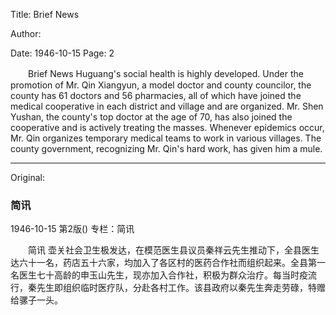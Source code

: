 Title: Brief News

Author:

Date: 1946-10-15
Page: 2

　　Brief News
    Huguang's social health is highly developed. Under the promotion of Mr. Qin Xiangyun, a model doctor and county councilor, the county has 61 doctors and 56 pharmacies, all of which have joined the medical cooperative in each district and village and are organized. Mr. Shen Yushan, the county's top doctor at the age of 70, has also joined the cooperative and is actively treating the masses. Whenever epidemics occur, Mr. Qin organizes temporary medical teams to work in various villages. The county government, recognizing Mr. Qin's hard work, has given him a mule.



<hr /> 

Original: 


### 简讯

1946-10-15
第2版()
专栏：简讯

　　简讯
    壶关社会卫生极发达，在模范医生县议员秦祥云先生推动下，全县医生达六十一名，药店五十六家，均加入了各区村的医药合作社而组织起来。全县第一名医生七十高龄的申玉山先生，现亦加入合作社，积极为群众治疗。每当时疫流行，秦先生即组织临时医疗队，分赴各村工作。该县政府以秦先生奔走劳碌，特赠给骡子一头。
